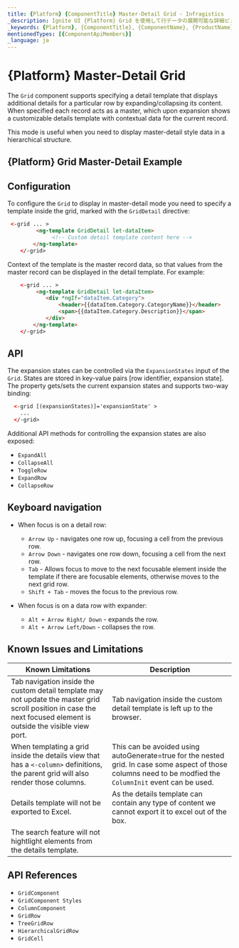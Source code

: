 ```yaml
---
title: {Platform} {ComponentTitle} Master-Detail Grid - Infragistics
_description: Ignite UI {Platform} Grid を使用して行データの展開可能な詳細ビュー テンプレートを定義します。マスター - 詳細スタイル データを階層構造で表示する場合に便利です。
_keywords: {Platform}, {ComponentTitle}, {ComponentName}, {ProductName}, master detail, Infragistics, マスター - 詳細, インフラジスティックス
mentionedTypes: [{ComponentApiMembers}]
_language: ja
---
```


# {Platform} Master-Detail Grid

The `Grid` component supports specifying a detail template that displays additional details for a particular row by expanding/collapsing its content. When specified each record acts as a master, which upon expansion shows a customizable details template with contextual data for the current record.

This mode is useful when you need to display master-detail style data in a hierarchical structure.

## {Platform} Grid Master-Detail Example


<code-view style="height:600px"
           data-demos-base-url="{environment:dvDemosBaseUrl}"
           iframe-src="{environment:dvDemosBaseUrl}/{GridSample}-grid-master-detail"
           alt="{Platform} {ComponentTitle} Master-Detail Example">
</code-view>

## Configuration

To configure the `Grid` to display in master-detail mode you need to specify a template inside the grid, marked with the `GridDetail` directive:

```html
 <-grid ... >
         <ng-template GridDetail let-dataItem>
              <!-- Custom detail template content here -->
        </ng-template>
    </-grid>
```

Context of the template is the master record data, so that values from the master record can be displayed in the detail template. For example:

```html
    <-grid ... >
         <ng-template GridDetail let-dataItem>
            <div *ngIf="dataItem.Category">
                <header>{{dataItem.Category.CategoryName}}</header>
                <span>{{dataItem.Category.Description}}</span>
            </div>
        </ng-template>
    </-grid>
```


## API

The expansion states can be controlled via the `ExpansionStates` input of the `Grid`. States are stored in key-value pairs [row identifier, expansion state]. The property gets/sets the current expansion states and supports two-way binding:

```html
  <-grid [(expansionStates)]='expansionState' >
    ...
  </-grid>
```

Additional API methods for controlling the expansion states are also exposed:
- `ExpandAll`
- `CollapseAll`
- `ToggleRow`
- `ExpandRow`
- `CollapseRow`

## Keyboard navigation

- When focus is on a detail row:

    - `Arrow Up` - navigates one row up, focusing a cell from the previous row.
    - `Arrow Down` -  navigates one row down, focusing a cell from the next row.
    - `Tab` - Allows focus to move to the next focusable element inside the template if there are focusable elements, otherwise moves to the next grid row.
    - `Shift + Tab` -  moves the focus to the previous row.

- When focus is on a data row with expander:
    - `Alt + Arrow Right/ Down` - expands the row.
    - `Alt + Arrow Left/Down` - collapses the row.

## Known Issues and Limitations


|Known Limitations| Description|
| --- | --- |
| Tab navigation inside the custom detail template may not update the master grid scroll position in case the next focused element is outside the visible view port.| Tab navigation inside the custom detail template is left up to the browser. |
| When templating a grid inside the details view that has a `<-column>` definitions, the parent grid will also render those columns.| This can be avoided using autoGenerate=true for the nested grid. In case some aspect of those columns need to be modfied the `ColumnInit` event can be used. |
| Details template will not be exported to Excel.| As the details template can contain any type of content we cannot export it to excel out of the box.|
| The search feature will not hightlight elements from the details template. | |

## API References
* `GridComponent`
* `GridComponent Styles`
* `ColumnComponent`
* `GridRow`
* `TreeGridRow`
* `HierarchicalGridRow`
* `GridCell`